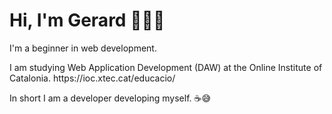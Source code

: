 <h1>Hi, I'm Gerard 👋👨‍💻</h2>
<p>I'm a beginner in web development.</p>
<p>I am studying Web Application Development (DAW) at the Online Institute of Catalonia. https://ioc.xtec.cat/educacio/ </p>
<p>In short I am a developer developing myself. ☕😅</p>

